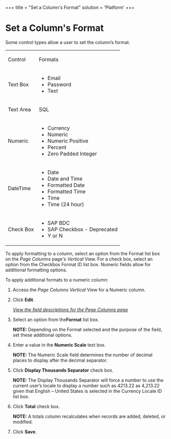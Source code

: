 +++
title = "Set a Column's Format"
solution = 'Platform'
+++

# Set a Column's Format

Some control types allow a user to set the column’s format.

<table>
<tbody>
<tr class="odd">
<td><p>Control</p></td>
<td><p>Formats</p></td>
</tr>
<tr class="even">
<td><p>Text Box</p></td>
<td><ul>
<li>Email</li>
<li>Password</li>
<li>Text</li>
</ul></td>
</tr>
<tr class="odd">
<td><p>Text Area</p></td>
<td><p>SQL</p></td>
</tr>
<tr class="even">
<td><p>Numeric</p></td>
<td><ul>
<li>Currency</li>
<li>Numeric</li>
<li>Numeric Positive</li>
<li>Percent</li>
<li>Zero Padded Integer</li>
</ul></td>
</tr>
<tr class="odd">
<td><p>DateTime</p></td>
<td><ul>
<li>Date</li>
<li>Date and Time</li>
<li>Formatted Date</li>
<li>Formatted Time</li>
<li>Time</li>
<li>Time (24 hour)</li>
</ul></td>
</tr>
<tr class="even">
<td><p>Check Box</p></td>
<td><ul>
<li>SAP BDC</li>
<li>SAP Checkbox - Deprecated</li>
<li>Y or N</li>
</ul></td>
</tr>
</tbody>
</table>

To apply formatting to a column, select an option from the Format list
box on the *Page Columns* page's *Vertical* View. For a check box,
select an option from the Checkbox Format ID list box. Numeric fields
allow for additional formatting options.

To apply additional formats to a numeric column:

1.  <span id="Column Properties Navigation" class="popUpLink">Access the
    *Page Columns*</span> *Vertical* View for a Numeric column.

2.  Click **Edit**.
    
    *[View the field descriptions for the Page Columns
    page](../Sys_Admin/Page_Desc/Page_Columns_H.htm)*

3.  Select an option from the**Format** list box.
    
    **NOTE:** Depending on the Format selected and the purpose of the
    field, set these additional options.

4.  Enter a value in the **Numeric Scale** text box.
    
    **NOTE:** The Numeric Scale field determines the number of decimal
    places to display after the decimal separator.

5.  Click **Display Thousands Separator** check box.
    
    **NOTE:** The Display Thousands Separator will force a number to use
    the current user’s locale to display a number such as 4213.22 as
    4,213.22 given that English – United States is selected in the
    Currency Locale ID list box.

6.  Click **Total** check box.
    
    **NOTE:** A totals column recalculates when records are added,
    deleted, or modified.

7.  Click **Save**.
